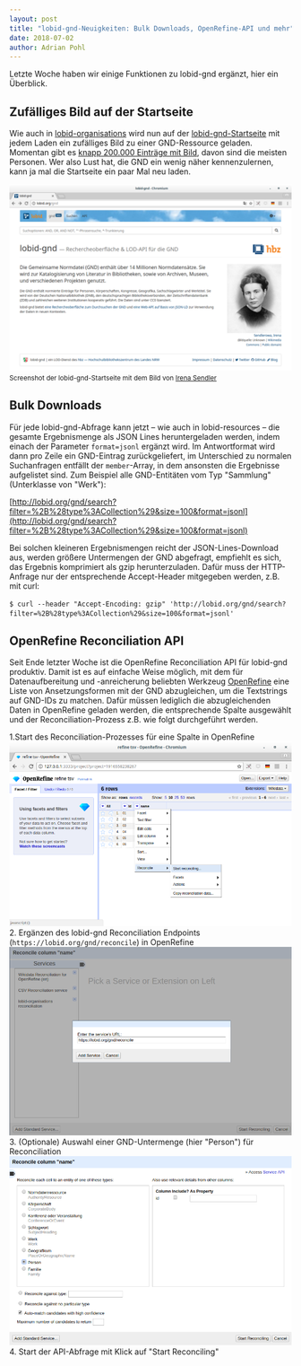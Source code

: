 ```yaml
---
layout: post
title: "lobid-gnd-Neuigkeiten: Bulk Downloads, OpenRefine-API und mehr"
date: 2018-07-02
author: Adrian Pohl
---
```


Letzte Woche haben wir einige Funktionen zu lobid-gnd ergänzt, hier ein Überblick.

## Zufälliges Bild auf der Startseite

Wie auch in [lobid-organisations](https://lobid.org/organisations) wird nun auf der [lobid-gnd-Startseite](https://lobid.org/gnd) mit jedem Laden ein zufälliges Bild zu einer GND-Ressource geladen. Momentan gibt es [knapp 200.000 Einträge mit Bild](http://lobid.org/gnd/search?q=_exists_%3Adepiction), davon sind die meisten Personen. Wer also Lust hat, die GND ein wenig näher kennenzulernen, kann ja mal die Startseite ein paar Mal neu laden.

 [![Screenshot](/images/sendler.png "lobid-gnd homepage")](https://lobid.org/gnd)
 <small>Screenshot der lobid-gnd-Startseite mit dem Bild von [Irena Sendler](http://lobid.org/gnd/129335290)</small>

## Bulk Downloads

Für jede lobid-gnd-Abfrage kann jetzt – wie auch in lobid-resources – die gesamte Ergebnismenge als JSON Lines heruntergeladen werden, indem einach der Parameter `format=jsonl` ergänzt wird. Im Antwortformat wird dann pro Zeile ein GND-Eintrag zurückgeliefert, im Unterschied zu normalen Suchanfragen entfällt der `member`-Array, in dem ansonsten die Ergebnisse aufgelistet sind. Zum Beispiel alle GND-Entitäten vom Typ "Sammlung" (Unterklasse von "Werk"):

[http://lobid.org/gnd/search?filter=%2B%28type%3ACollection%29&size=100&format=jsonl](http://lobid.org/gnd/search?filter=%2B%28type%3ACollection%29&size=100&format=jsonl)

Bei solchen kleineren Ergebnismengen reicht der JSON-Lines-Download aus, werden größere Untermengen der GND abgefragt, empfiehlt es sich, das Ergebnis komprimiert als gzip herunterzuladen. Dafür muss der HTTP-Anfrage nur der entsprechende Accept-Header mitgegeben werden, z.B. mit curl:

`$ curl --header "Accept-Encoding: gzip" 'http://lobid.org/gnd/search?filter=%2B%28type%3ACollection%29&size=100&format=jsonl'`

## OpenRefine Reconciliation API

Seit Ende letzter Woche ist die OpenRefine Reconciliation API für lobid-gnd produktiv. Damit ist es auf einfache Weise möglich, mit dem für Datenaufbereitung und -anreicherung beliebten Werkzeug [OpenRefine](http://openrefine.org/) eine Liste von Ansetzungsformen mit der GND abzugleichen, um die Textstrings auf GND-IDs zu matchen. Dafür müssen lediglich die abzugleichenden Daten in OpenRefine geladen werden, die entsprechende Spalte ausgewählt und der Reconciliation-Prozess z.B. wie folgt durchgeführt werden.

1.Start des Reconciliation-Prozesses für eine Spalte in OpenRefine
![Screenshot](/images/start-reconciling.png "start reconciling")
2. Ergänzen des lobid-gnd Reconciliation Endpoints (`https://lobid.org/gnd/reconcile`) in OpenRefine
![Screenshot](/images/add-lobid-gnd-to-openrefine.png "ergänze lobid-gnd reconciliation API")
3. (Optionale) Auswahl einer GND-Untermenge (hier "Person") für Reconciliation
![Screenshot](/images/choose-type-for-reconciliation.png "Typ-Auswahl")
4. Start der API-Abfrage mit Klick auf "Start Reconciling"

